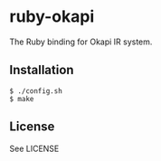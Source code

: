 # ruby-okapi

The Ruby binding for Okapi IR system.

## Installation
    
    $ ./config.sh
    $ make

## License

See LICENSE


